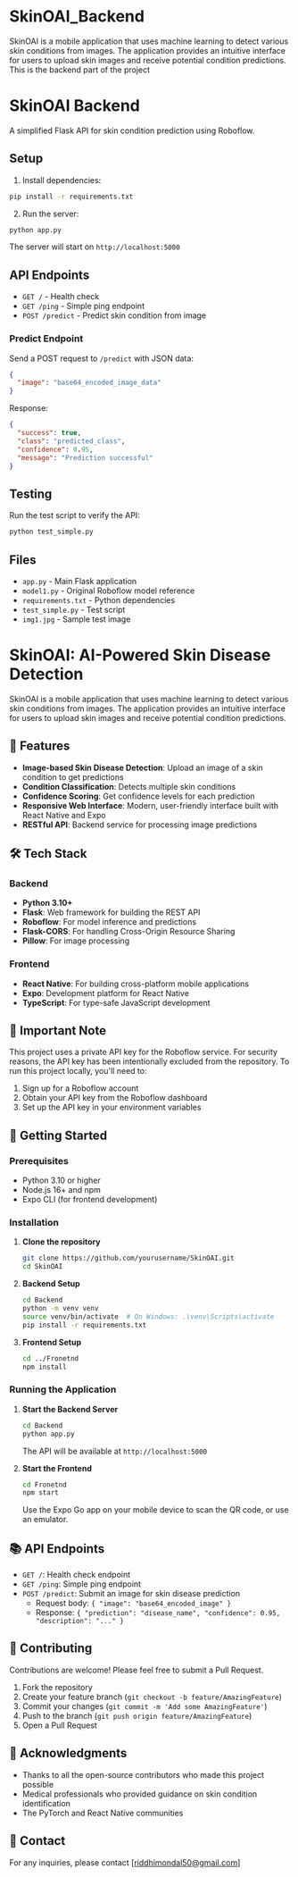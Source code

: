 # SkinOAI_Backend
SkinOAI is a mobile application that uses machine learning to detect various skin conditions from images. The application provides an intuitive interface for users to upload skin images and receive potential condition predictions. This is the backend part of the project

# SkinOAI Backend

A simplified Flask API for skin condition prediction using Roboflow.

## Setup

1. Install dependencies:
```bash
pip install -r requirements.txt
```

2. Run the server:
```bash
python app.py
```

The server will start on `http://localhost:5000`

## API Endpoints

- `GET /` - Health check
- `GET /ping` - Simple ping endpoint
- `POST /predict` - Predict skin condition from image

### Predict Endpoint

Send a POST request to `/predict` with JSON data:

```json
{
  "image": "base64_encoded_image_data"
}
```

Response:
```json
{
  "success": true,
  "class": "predicted_class",
  "confidence": 0.95,
  "message": "Prediction successful"
}
```

## Testing

Run the test script to verify the API:
```bash
python test_simple.py
```

## Files

- `app.py` - Main Flask application
- `model1.py` - Original Roboflow model reference
- `requirements.txt` - Python dependencies
- `test_simple.py` - Test script
- `img1.jpg` - Sample test image

# SkinOAI: AI-Powered Skin Disease Detection

SkinOAI is a mobile application that uses machine learning to detect various skin conditions from images. The application provides an intuitive interface for users to upload skin images and receive potential condition predictions.

## 🚀 Features

- **Image-based Skin Disease Detection**: Upload an image of a skin condition to get predictions
- **Condition Classification**: Detects multiple skin conditions
- **Confidence Scoring**: Get confidence levels for each prediction
- **Responsive Web Interface**: Modern, user-friendly interface built with React Native and Expo
- **RESTful API**: Backend service for processing image predictions

## 🛠️ Tech Stack

### Backend
- **Python 3.10+**
- **Flask**: Web framework for building the REST API
- **Roboflow**: For model inference and predictions
- **Flask-CORS**: For handling Cross-Origin Resource Sharing
- **Pillow**: For image processing

### Frontend
- **React Native**: For building cross-platform mobile applications
- **Expo**: Development platform for React Native
- **TypeScript**: For type-safe JavaScript development

## 🔑 Important Note

This project uses a private API key for the Roboflow service. For security reasons, the API key has been intentionally excluded from the repository. To run this project locally, you'll need to:

1. Sign up for a Roboflow account
2. Obtain your API key from the Roboflow dashboard
3. Set up the API key in your environment variables

## 🚀 Getting Started

### Prerequisites

- Python 3.10 or higher
- Node.js 16+ and npm
- Expo CLI (for frontend development)

### Installation

1. **Clone the repository**
   ```bash
   git clone https://github.com/yourusername/SkinOAI.git
   cd SkinOAI
   ```

2. **Backend Setup**
   ```bash
   cd Backend
   python -m venv venv
   source venv/bin/activate  # On Windows: .\venv\Scripts\activate
   pip install -r requirements.txt
   ```

3. **Frontend Setup**
   ```bash
   cd ../Fronetnd
   npm install
   ```

### Running the Application

1. **Start the Backend Server**
   ```bash
   cd Backend
   python app.py
   ```
   The API will be available at `http://localhost:5000`

2. **Start the Frontend**
   ```bash
   cd Fronetnd
   npm start
   ```
   Use the Expo Go app on your mobile device to scan the QR code, or use an emulator.

## 📚 API Endpoints

- `GET /`: Health check endpoint
- `GET /ping`: Simple ping endpoint
- `POST /predict`: Submit an image for skin disease prediction
  - Request body: `{ "image": "base64_encoded_image" }`
  - Response: `{ "prediction": "disease_name", "confidence": 0.95, "description": "..." }`

## 🤝 Contributing

Contributions are welcome! Please feel free to submit a Pull Request.

1. Fork the repository
2. Create your feature branch (`git checkout -b feature/AmazingFeature`)
3. Commit your changes (`git commit -m 'Add some AmazingFeature'`)
4. Push to the branch (`git push origin feature/AmazingFeature`)
5. Open a Pull Request

## 🙏 Acknowledgments

- Thanks to all the open-source contributors who made this project possible
- Medical professionals who provided guidance on skin condition identification
- The PyTorch and React Native communities

## 📧 Contact

For any inquiries, please contact [riddhimondal50@gmail.com]
